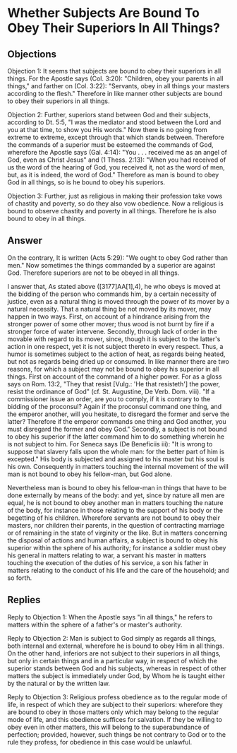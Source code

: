 # Whether Subjects Are Bound To Obey Their Superiors In All Things?

## Objections

Objection 1: It seems that subjects are bound to obey their superiors in all things. For the Apostle says (Col. 3:20): "Children, obey your parents in all things," and farther on (Col. 3:22): "Servants, obey in all things your masters according to the flesh." Therefore in like manner other subjects are bound to obey their superiors in all things.

Objection 2: Further, superiors stand between God and their subjects, according to Dt. 5:5, "I was the mediator and stood between the Lord and you at that time, to show you His words." Now there is no going from extreme to extreme, except through that which stands between. Therefore the commands of a superior must be esteemed the commands of God, wherefore the Apostle says (Gal. 4:14): "You . . . received me as an angel of God, even as Christ Jesus" and (1 Thess. 2:13): "When you had received of us the word of the hearing of God, you received it, not as the word of men, but, as it is indeed, the word of God." Therefore as man is bound to obey God in all things, so is he bound to obey his superiors.

Objection 3: Further, just as religious in making their profession take vows of chastity and poverty, so do they also vow obedience. Now a religious is bound to observe chastity and poverty in all things. Therefore he is also bound to obey in all things.

## Answer

On the contrary, It is written (Acts 5:29): "We ought to obey God rather than men." Now sometimes the things commanded by a superior are against God. Therefore superiors are not to be obeyed in all things.

I answer that, As stated above ([3177]AA[1],4), he who obeys is moved at the bidding of the person who commands him, by a certain necessity of justice, even as a natural thing is moved through the power of its mover by a natural necessity. That a natural thing be not moved by its mover, may happen in two ways. First, on account of a hindrance arising from the stronger power of some other mover; thus wood is not burnt by fire if a stronger force of water intervene. Secondly, through lack of order in the movable with regard to its mover, since, though it is subject to the latter's action in one respect, yet it is not subject thereto in every respect. Thus, a humor is sometimes subject to the action of heat, as regards being heated, but not as regards being dried up or consumed. In like manner there are two reasons, for which a subject may not be bound to obey his superior in all things. First on account of the command of a higher power. For as a gloss says on Rom. 13:2, "They that resist [Vulg.: 'He that resisteth'] the power, resist the ordinance of God" (cf. St. Augustine, De Verb. Dom. viii). "If a commissioner issue an order, are you to comply, if it is contrary to the bidding of the proconsul? Again if the proconsul command one thing, and the emperor another, will you hesitate, to disregard the former and serve the latter? Therefore if the emperor commands one thing and God another, you must disregard the former and obey God." Secondly, a subject is not bound to obey his superior if the latter command him to do something wherein he is not subject to him. For Seneca says (De Beneficiis iii): "It is wrong to suppose that slavery falls upon the whole man: for the better part of him is excepted." His body is subjected and assigned to his master but his soul is his own. Consequently in matters touching the internal movement of the will man is not bound to obey his fellow-man, but God alone.

Nevertheless man is bound to obey his fellow-man in things that have to be done externally by means of the body: and yet, since by nature all men are equal, he is not bound to obey another man in matters touching the nature of the body, for instance in those relating to the support of his body or the begetting of his children. Wherefore servants are not bound to obey their masters, nor children their parents, in the question of contracting marriage or of remaining in the state of virginity or the like. But in matters concerning the disposal of actions and human affairs, a subject is bound to obey his superior within the sphere of his authority; for instance a soldier must obey his general in matters relating to war, a servant his master in matters touching the execution of the duties of his service, a son his father in matters relating to the conduct of his life and the care of the household; and so forth.

## Replies

Reply to Objection 1: When the Apostle says "in all things," he refers to matters within the sphere of a father's or master's authority.

Reply to Objection 2: Man is subject to God simply as regards all things, both internal and external, wherefore he is bound to obey Him in all things. On the other hand, inferiors are not subject to their superiors in all things, but only in certain things and in a particular way, in respect of which the superior stands between God and his subjects, whereas in respect of other matters the subject is immediately under God, by Whom he is taught either by the natural or by the written law.

Reply to Objection 3: Religious profess obedience as to the regular mode of life, in respect of which they are subject to their superiors: wherefore they are bound to obey in those matters only which may belong to the regular mode of life, and this obedience suffices for salvation. If they be willing to obey even in other matters, this will belong to the superabundance of perfection; provided, however, such things be not contrary to God or to the rule they profess, for obedience in this case would be unlawful.